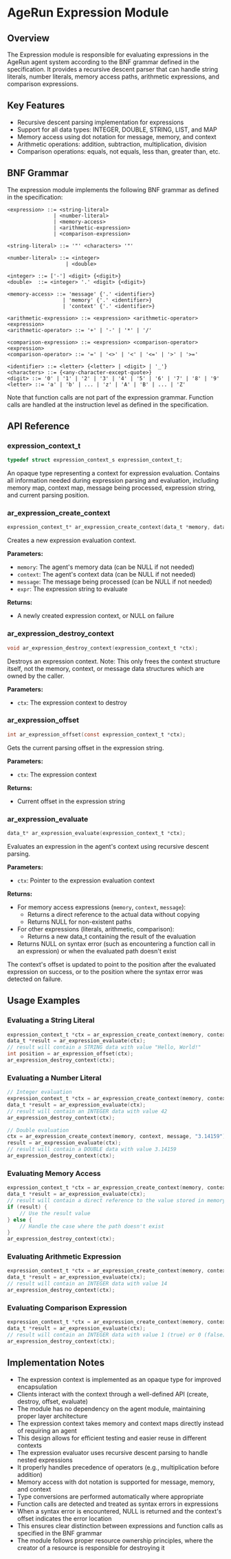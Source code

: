 # AgeRun Expression Module

## Overview

The Expression module is responsible for evaluating expressions in the AgeRun agent system according to the BNF grammar defined in the specification. It provides a recursive descent parser that can handle string literals, number literals, memory access paths, arithmetic expressions, and comparison expressions.

## Key Features

- Recursive descent parsing implementation for expressions
- Support for all data types: INTEGER, DOUBLE, STRING, LIST, and MAP
- Memory access using dot notation for message, memory, and context
- Arithmetic operations: addition, subtraction, multiplication, division
- Comparison operations: equals, not equals, less than, greater than, etc.

## BNF Grammar

The expression module implements the following BNF grammar as defined in the specification:

```
<expression> ::= <string-literal>
               | <number-literal>
               | <memory-access>
               | <arithmetic-expression>
               | <comparison-expression>

<string-literal> ::= '"' <characters> '"'

<number-literal> ::= <integer>
                   | <double>

<integer> ::= ['-'] <digit> {<digit>}
<double>  ::= <integer> '.' <digit> {<digit>}

<memory-access> ::= 'message' {'.' <identifier>}
                  | 'memory' {'.' <identifier>}
                  | 'context' {'.' <identifier>}

<arithmetic-expression> ::= <expression> <arithmetic-operator> <expression>
<arithmetic-operator> ::= '+' | '-' | '*' | '/'

<comparison-expression> ::= <expression> <comparison-operator> <expression>
<comparison-operator> ::= '=' | '<>' | '<' | '<=' | '>' | '>='

<identifier> ::= <letter> {<letter> | <digit> | '_'}
<characters> ::= {<any-character-except-quote>}
<digit> ::= '0' | '1' | '2' | '3' | '4' | '5' | '6' | '7' | '8' | '9'
<letter> ::= 'a' | 'b' | ... | 'z' | 'A' | 'B' | ... | 'Z'
```

Note that function calls are not part of the expression grammar. Function calls are handled at the instruction level as defined in the specification.

## API Reference

### expression_context_t

```c
typedef struct expression_context_s expression_context_t;
```

An opaque type representing a context for expression evaluation. Contains all information needed during expression parsing and evaluation, including memory map, context map, message being processed, expression string, and current parsing position.

### ar_expression_create_context

```c
expression_context_t* ar_expression_create_context(data_t *memory, data_t *context, data_t *message, const char *expr);
```

Creates a new expression evaluation context.

**Parameters:**
- `memory`: The agent's memory data (can be NULL if not needed)
- `context`: The agent's context data (can be NULL if not needed)
- `message`: The message being processed (can be NULL if not needed)
- `expr`: The expression string to evaluate

**Returns:**
- A newly created expression context, or NULL on failure

### ar_expression_destroy_context

```c
void ar_expression_destroy_context(expression_context_t *ctx);
```

Destroys an expression context.
Note: This only frees the context structure itself, not the memory, context, or message
data structures which are owned by the caller.

**Parameters:**
- `ctx`: The expression context to destroy

### ar_expression_offset

```c
int ar_expression_offset(const expression_context_t *ctx);
```

Gets the current parsing offset in the expression string.

**Parameters:**
- `ctx`: The expression context

**Returns:**
- Current offset in the expression string

### ar_expression_evaluate

```c
data_t* ar_expression_evaluate(expression_context_t *ctx);
```

Evaluates an expression in the agent's context using recursive descent parsing.

**Parameters:**
- `ctx`: Pointer to the expression evaluation context

**Returns:**
- For memory access expressions (`memory`, `context`, `message`):
  - Returns a direct reference to the actual data without copying
  - Returns NULL for non-existent paths
- For other expressions (literals, arithmetic, comparison):
  - Returns a new data_t containing the result of the evaluation
- Returns NULL on syntax error (such as encountering a function call in an expression) or when the evaluated path doesn't exist

The context's offset is updated to point to the position after the evaluated expression on success, or to the position where the syntax error was detected on failure.

## Usage Examples

### Evaluating a String Literal

```c
expression_context_t *ctx = ar_expression_create_context(memory, context, message, "\"Hello, World!\"");
data_t *result = ar_expression_evaluate(ctx);
// result will contain a STRING data with value "Hello, World!"
int position = ar_expression_offset(ctx);
ar_expression_destroy_context(ctx);
```

### Evaluating a Number Literal

```c
// Integer evaluation
expression_context_t *ctx = ar_expression_create_context(memory, context, message, "42");
data_t *result = ar_expression_evaluate(ctx);
// result will contain an INTEGER data with value 42
ar_expression_destroy_context(ctx);

// Double evaluation
ctx = ar_expression_create_context(memory, context, message, "3.14159");
result = ar_expression_evaluate(ctx);
// result will contain a DOUBLE data with value 3.14159
ar_expression_destroy_context(ctx);
```

### Evaluating Memory Access

```c
expression_context_t *ctx = ar_expression_create_context(memory, context, message, "memory.user.name");
data_t *result = ar_expression_evaluate(ctx);
// result will contain a direct reference to the value stored in memory.user.name, or NULL if path not found
if (result) {
    // Use the result value
} else {
    // Handle the case where the path doesn't exist
}
ar_expression_destroy_context(ctx);
```

### Evaluating Arithmetic Expression

```c
expression_context_t *ctx = ar_expression_create_context(memory, context, message, "2 + 3 * 4");
data_t *result = ar_expression_evaluate(ctx);
// result will contain an INTEGER data with value 14
ar_expression_destroy_context(ctx);
```

### Evaluating Comparison Expression

```c
expression_context_t *ctx = ar_expression_create_context(memory, context, message, "memory.count > 5");
data_t *result = ar_expression_evaluate(ctx);
// result will contain an INTEGER data with value 1 (true) or 0 (false)
ar_expression_destroy_context(ctx);
```


## Implementation Notes

- The expression context is implemented as an opaque type for improved encapsulation
- Clients interact with the context through a well-defined API (create, destroy, offset, evaluate)
- The module has no dependency on the agent module, maintaining proper layer architecture
- The expression context takes memory and context maps directly instead of requiring an agent
- This design allows for efficient testing and easier reuse in different contexts
- The expression evaluator uses recursive descent parsing to handle nested expressions
- It properly handles precedence of operators (e.g., multiplication before addition)
- Memory access with dot notation is supported for message, memory, and context
- Type conversions are performed automatically where appropriate
- Function calls are detected and treated as syntax errors in expressions
- When a syntax error is encountered, NULL is returned and the context's offset indicates the error location
- This ensures clear distinction between expressions and function calls as specified in the BNF grammar
- The module follows proper resource ownership principles, where the creator of a resource is responsible for destroying it